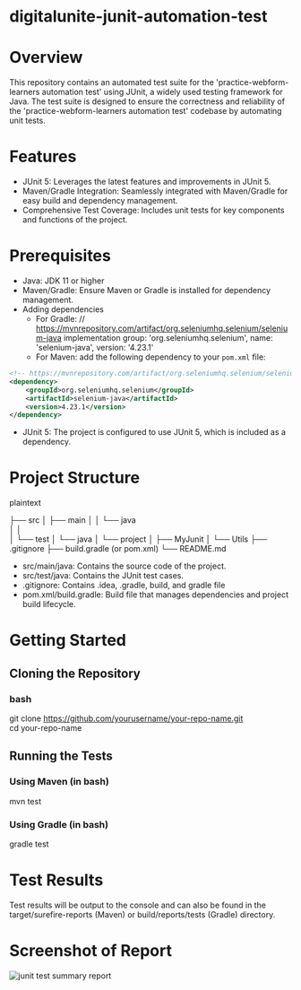 # digitalunite-junit-automation-test
# Overview
This repository contains an automated test suite for the 'practice-webform-learners automation test' using JUnit, a widely used testing framework for Java. The test suite is designed to ensure the correctness and reliability of the 'practice-webform-learners automation test' codebase by automating unit tests.

# Features
* JUnit 5: Leverages the latest features and improvements in JUnit 5.
* Maven/Gradle Integration: Seamlessly integrated with Maven/Gradle for easy build and dependency management.
* Comprehensive Test Coverage: Includes unit tests for key components and functions of the project.

# Prerequisites
* Java: JDK 11 or higher
* Maven/Gradle: Ensure Maven or Gradle is installed for dependency management.
* Adding dependencies
    - For Gradle: // https://mvnrepository.com/artifact/org.seleniumhq.selenium/selenium-java
implementation group: 'org.seleniumhq.selenium', name: 'selenium-java', version: '4.23.1'
    - For Maven: add the following dependency to your `pom.xml` file:

```xml
<!-- https://mvnrepository.com/artifact/org.seleniumhq.selenium/selenium-java -->
<dependency>
    <groupId>org.seleniumhq.selenium</groupId>
    <artifactId>selenium-java</artifactId>
    <version>4.23.1</version>
</dependency>
```

* JUnit 5: The project is configured to use JUnit 5, which is included as a dependency.

# Project Structure

plaintext

├── src
│   ├── main
│   │   └── java                             
│   │                
│   └── test
│       └── java
│           └── project
│                 ├── MyJunit
│                 └── Utils
├── .gitignore
├── build.gradle (or pom.xml)
└── README.md

* src/main/java: Contains the source code of the project. <br />
* src/test/java: Contains the JUnit test cases.<br />
* .gitignore: Contains .idea, .gradle, build, and gradle file<br />
* pom.xml/build.gradle: Build file that manages dependencies and project build lifecycle.

# Getting Started
## Cloning the Repository

### bash
git clone https://github.com/yourusername/your-repo-name.git <br />
cd your-repo-name

## Running the Tests
### Using Maven (in bash)
mvn test

### Using Gradle (in bash)
gradle test

# Test Results
Test results will be output to the console and can also be found in the target/surefire-reports (Maven) or build/reports/tests (Gradle) directory.

# Screenshot of Report
![junit test summary report](https://i.postimg.cc/rFSf68jx/junit-test-summary-report.png)
